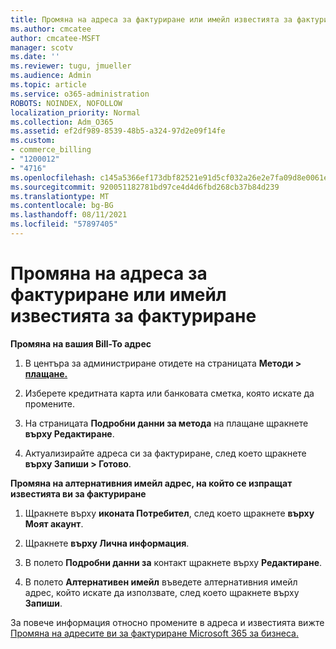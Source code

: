 ```yaml
---
title: Промяна на адреса за фактуриране или имейл известията за фактуриране
ms.author: cmcatee
author: cmcatee-MSFT
manager: scotv
ms.date: ''
ms.reviewer: tugu, jmueller
ms.audience: Admin
ms.topic: article
ms.service: o365-administration
ROBOTS: NOINDEX, NOFOLLOW
localization_priority: Normal
ms.collection: Adm_O365
ms.assetid: ef2df989-8539-48b5-a324-97d2e09f14fe
ms.custom:
- commerce_billing
- "1200012"
- "4716"
ms.openlocfilehash: c145a5366ef173dbf82521e91d5cf032a26e2e7fa09d8e0061ec03887a2a3124
ms.sourcegitcommit: 920051182781bd97ce4d4d6fbd268cb37b84d239
ms.translationtype: MT
ms.contentlocale: bg-BG
ms.lasthandoff: 08/11/2021
ms.locfileid: "57897405"
---
```

# <a name="change-billing-address-or-billing-email-notifications"></a>Промяна на адреса за фактуриране или имейл известията за фактуриране

**Промяна на вашия Bill-To адрес**

1. В центъра за администриране отидете на страницата **Методи > [плащане.](https://go.microsoft.com/fwlink/p/?linkid=2018806)**

2. Изберете кредитната карта или банковата сметка, която искате да промените.

3. На страницата **Подробни данни за метода** на плащане щракнете **върху Редактиране**.

4. Актуализирайте адреса си за фактуриране, след което щракнете **върху Запиши > Готово**.

**Промяна на алтернативния имейл адрес, на който се изпращат известията ви за фактуриране** 

1. Щракнете върху **иконата Потребител**, след което щракнете **върху Моят акаунт**.

2. Щракнете **върху Лична информация**.

3. В полето **Подробни данни за** контакт щракнете върху **Редактиране**.

4. В полето **Алтернативен имейл** въведете алтернативния имейл адрес, който искате да използвате, след което щракнете върху **Запиши**.

За повече информация относно промените в адреса и известията вижте [Промяна на адресите ви за фактуриране Microsoft 365 за бизнеса.](https://docs.microsoft.com/microsoft-365/commerce/billing-and-payments/change-your-billing-addresses)
